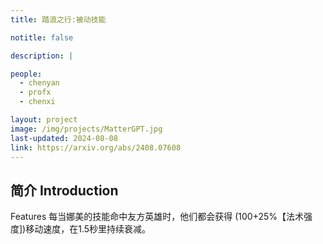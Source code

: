 ```yaml
---
title: 踏浪之行:被动技能

notitle: false

description: |

people:
  - chenyan
  - profx
  - chenxi

layout: project
image: /img/projects/MatterGPT.jpg
last-updated: 2024-08-08
link: https://arxiv.org/abs/2408.07608
---
```


## 简介 Introduction
Features
每当娜美的技能命中友方英雄时，他们都会获得
(100+25%【法术强度])移动速度，在1.5秒里持续衰减。
